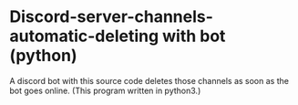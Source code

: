 # Discord-server-channels-automatic-deleting with bot (python)
A discord bot with this source code deletes those channels as soon as the bot goes online. (This program written in python3.)
